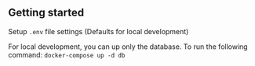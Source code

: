 ## Getting started

Setup `.env` file settings (Defaults for local development)


For local development, you can up only the database. To run the following command:
``
docker-compose up -d db
``